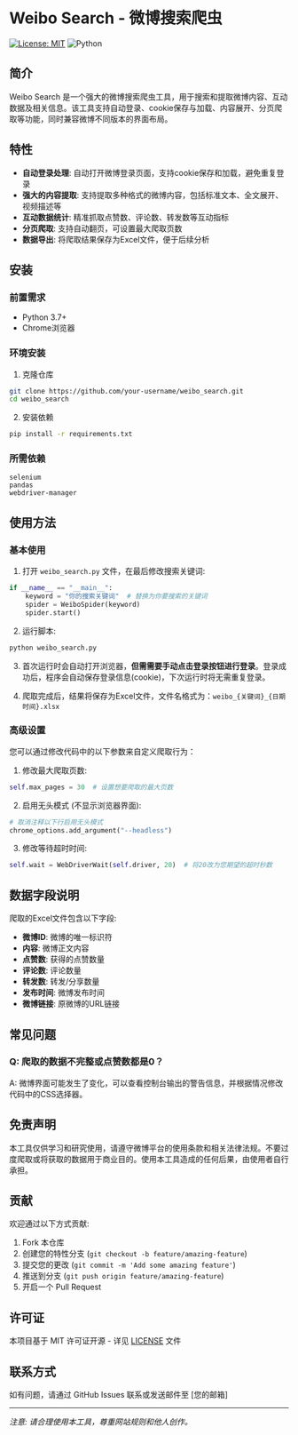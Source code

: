# Weibo Search - 微博搜索爬虫

[![License: MIT](https://img.shields.io/badge/License-MIT-yellow.svg)](https://opensource.org/licenses/MIT)
![Python](https://img.shields.io/badge/python-3.7%2B-blue)

## 简介
Weibo Search 是一个强大的微博搜索爬虫工具，用于搜索和提取微博内容、互动数据及相关信息。该工具支持自动登录、cookie保存与加载、内容展开、分页爬取等功能，同时兼容微博不同版本的界面布局。

## 特性

- **自动登录处理**: 自动打开微博登录页面，支持cookie保存和加载，避免重复登录
- **强大的内容提取**: 支持提取多种格式的微博内容，包括标准文本、全文展开、视频描述等
- **互动数据统计**: 精准抓取点赞数、评论数、转发数等互动指标
- **分页爬取**: 支持自动翻页，可设置最大爬取页数
- **数据导出**: 将爬取结果保存为Excel文件，便于后续分析

## 安装

### 前置需求
- Python 3.7+
- Chrome浏览器

### 环境安装
1. 克隆仓库
```bash
git clone https://github.com/your-username/weibo_search.git
cd weibo_search
```

2. 安装依赖
```bash
pip install -r requirements.txt
```

### 所需依赖
```
selenium
pandas
webdriver-manager
```

## 使用方法

### 基本使用
1. 打开 `weibo_search.py` 文件，在最后修改搜索关键词:
```python
if __name__ == "__main__":
    keyword = "你的搜索关键词"  # 替换为你要搜索的关键词
    spider = WeiboSpider(keyword)
    spider.start()
```

2. 运行脚本:
```bash
python weibo_search.py
```

3. 首次运行时会自动打开浏览器，**但需需要手动点击登录按钮进行登录**。登录成功后，程序会自动保存登录信息(cookie)，下次运行时将无需重复登录。

4. 爬取完成后，结果将保存为Excel文件，文件名格式为：`weibo_{关键词}_{日期时间}.xlsx`

### 高级设置

您可以通过修改代码中的以下参数来自定义爬取行为：

1. 修改最大爬取页数:
```python
self.max_pages = 30  # 设置想要爬取的最大页数
```

2. 启用无头模式 (不显示浏览器界面):
```python
# 取消注释以下行启用无头模式
chrome_options.add_argument("--headless")
```

3. 修改等待超时时间:
```python
self.wait = WebDriverWait(self.driver, 20)  # 将20改为您期望的超时秒数
```

## 数据字段说明

爬取的Excel文件包含以下字段:
- **微博ID**: 微博的唯一标识符
- **内容**: 微博正文内容
- **点赞数**: 获得的点赞数量
- **评论数**: 评论数量
- **转发数**: 转发/分享数量
- **发布时间**: 微博发布时间
- **微博链接**: 原微博的URL链接

## 常见问题


### Q: 爬取的数据不完整或点赞数都是0？
A: 微博界面可能发生了变化，可以查看控制台输出的警告信息，并根据情况修改代码中的CSS选择器。

## 免责声明

本工具仅供学习和研究使用，请遵守微博平台的使用条款和相关法律法规。不要过度爬取或将获取的数据用于商业目的。使用本工具造成的任何后果，由使用者自行承担。

## 贡献

欢迎通过以下方式贡献:
1. Fork 本仓库
2. 创建您的特性分支 (`git checkout -b feature/amazing-feature`)
3. 提交您的更改 (`git commit -m 'Add some amazing feature'`)
4. 推送到分支 (`git push origin feature/amazing-feature`)
5. 开启一个 Pull Request

## 许可证

本项目基于 MIT 许可证开源 - 详见 [LICENSE](LICENSE) 文件

## 联系方式

如有问题，请通过 GitHub Issues 联系或发送邮件至 [您的邮箱]

---
*注意: 请合理使用本工具，尊重网站规则和他人创作。*